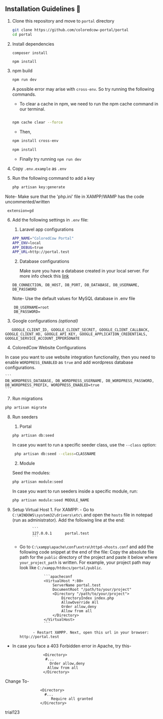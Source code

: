 ## Installation Guidelines :rocket:

1. Clone this repository and move to `portal` directory
   ```sh
   git clone https://github.com/coloredcow-portal/portal
   cd portal
   ```

2. Install dependencies
   ```sh
   composer install 
   ```
   ```
   npm install
   ```

3. npm build
   ```sh
   npm run dev
   ```
   A possible error may arise with `cross-env`. So try running the following commands.
    - To clear a cache in npm, we need to run the npm cache command in our terminal.
   ```sh
   
   npm cache clear --force
   ```
    - Then,
   ```sh
   npm install cross-env
   
   npm install
   ```
    - Finally try running `npm run dev`


4. Copy `.env.example` as `.env`


5. Run the following command to add a key
   ```sh
   php artisan key:generate
   ```

Note- Make sure that the 'php.ini' file in XAMPP/WAMP has the code uncommented/written

     extension=gd 

6. Add the following settings in `.env` file:
    1. Laravel app configurations
    ```sh
    APP_NAME="ColoredCow Portal"
    APP_ENV=local
    APP_DEBUG=true
    APP_URL=http://portal.test
    ```

    2. Database configurations

       Make sure you have a database created in your local server.
       For more info check this [link](https://www.youtube.com/watch?v=4geOENi3--M)

    ```
    DB_CONNECTION, DB_HOST, DB_PORT, DB_DATABASE, DB_USERNAME, DB_PASSWORD
    ```
   
    Note- Use the default values for MySQL database in .env file
```
    DB_USERNAME=root
    DB_PASSWORD=
```

   3. Google configurations _(optional)_
   ```
      GOOGLE_CLIENT_ID, GOOGLE_CLIENT_SECRET, GOOGLE_CLIENT_CALLBACK, GOOGLE_CLIENT_HD, GOOGLE_API_KEY, GOOGLE_APPLICATION_CREDENTIALS, GOOGLE_SERVICE_ACCOUNT_IMPERSONATE
   ```

   4. ColoredCow Website Configurations

   In case you want to use website integration functionality, then you need to enable `WORDPRESS_ENABLED` as `true` and add wordpress database configurations.

    ```
    DB_WORDPRESS_DATABASE, DB_WORDPRESS_USERNAME, DB_WORDPRESS_PASSWORD, DB_WORDPRESS_PREFIX, WORDPRESS_ENABLED=true
    ```

7. Run migrations
```sh
php artisan migrate
```

8. Run seeders
    1. Portal
    ```sh
    php artisan db:seed
    ```
   In case you want to run a specific seeder class, use the ```--class``` option:
    
   ```sh
    php artisan db:seed --class=CLASSNAME
    ```
    2. Module

   Seed the modules:
    ```sh
    php artisan module:seed
    ```
   In case you want to run seeders inside a specific module, run:
    ```sh
    php artisan module:seed MODULE_NAME
    ```

9. Setup Virtual Host
        1. For XAMPP:
            - Go to `C:\WINDOWS\system32\drivers\etc\` and open the `hosts` file in notepad (run as administrator). Add the following line at the end:

                ```
                127.0.0.1      portal.test
                ```

   - Go to `C:\xampp\apache\conf\extra\httpd-vhosts.conf` and add the following code snippet at the end of the file:
                 Copy the absolute file path for the `public` directory of the project and paste it below where `your_project_path` is written. For example, your project path may look like `C:/xampp/htdocs/portal/public`.

                    ```apacheconf
                    <VirtualHost *:80>
                        ServerName portal.test
                        DocumentRoot "/path/to/your/project"
                        <Directory "/path/to/your/project">
                            DirectoryIndex index.php
                            AllowOverride All
                            Order allow,deny
                            Allow from all
                        </Directory>
                    </VirtualHost>
                    ```

               - Restart XAMPP. Next, open this url in your browser: http://portal.test


- In case you face a 403 Forbidden error in Apache, try this-


                    <Directory>
                     #...
                       Order allow,deny
                      Allow from all
                    </Directory>

Change To-


                    <Directory>
                      #...
                         Require all granted
                    </Directory>

trial123

